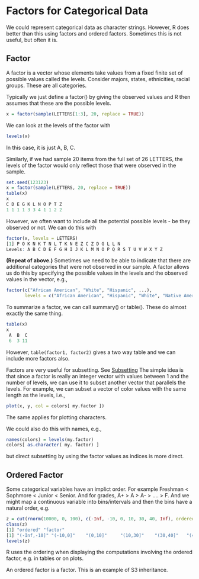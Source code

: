 # Factors for Categorical Data

We could represent categorical data as character strings.
However, R does better than this using factors and ordered factors.
Sometimes this is not useful, but often it is.

## Factor
A factor is a vector whose elements take values from a fixed 
finite set of possible values called the levels.
Consider majors, states, ethnicities, racial groups. These are all categories.

Typically we just define a factor() by giving the observed values and R then assumes
that these are the possible levels.
```r
x = factor(sample(LETTERS[1:3], 20, replace = TRUE))
```

We can look at the levels of the factor with
```r
levels(x)
```
In this case, it is just A, B, C.

Similarly, if we had sample 20 items from the full set of 26 LETTERS,
the levels of the factor would only reflect those that were observed in the sample.
```r
set.seed(123123)
x = factor(sample(LETTERS, 20, replace = TRUE))
table(x)
x
C D E G K L N O P T Z 
1 1 1 1 3 3 4 1 1 2 2 
```
However, we often want to include all the potential possible levels - be they observed or not.
We can do this with 
```r
factor(x, levels = LETTERS)
[1] P O K N K T N L T K N E Z C Z D G L L N
Levels: A B C D E F G H I J K L M N O P Q R S T U V W X Y Z
```

**(Repeat of above.)**
Sometimes we need to be able to indicate that there are additional categories that
were not observed in our sample. A factor allows us do this by specifying
the possible values in the levels and the observed values in the vector,
e.g.,
```r
factor(c("African American", "White", "Hispanic", ...),
       levels = c("African American", "Hispanic", "White", "Native American", "Eskimo""))
```


To summarize a factor, we can call summary() or table(). These do almost exactly the same thing.
```r
table(x)
x
 A  B  C 
 6  3 11 
```

However, `table(factor1, factor2)` gives a two way table and we can include more factors also.

Factors are very useful for subsetting. See [Subsetting](Subsetting.html)
The simple idea is that since a factor is really an integer vector
with values between 1 and the number of levels, we can use it to subset
another vector that parallels the levels.
For example, we can subset a vector of color values with the same
length as the levels, i.e.,
```r
plot(x, y, col = colors[ my.factor ])
```
The same applies for plotting characters.

We could also do this with names, e.g.,
```r
names(colors) = levels(my.factor)
colors[ as.character( my. factor) ]
```
but direct subsetting by using the factor values as indices is more direct.

## Ordered Factor

Some categorical variables have an implict order.
For example Freshman < Sophmore < Junior < Senior.
And for grades, A+ > A > A- > .... > F.
And we  might map a continuous variable into bins/intervals
and then the bins have a natural order, 
e.g. 
```r
z = cut(rnorm(10000, 0, 100), c(-Inf, -10, 0, 10, 30, 40, Inf), ordered = TRUE)
class(z)
[1] "ordered" "factor" 
[1] "(-Inf,-10]" "(-10,0]"    "(0,10]"     "(10,30]"    "(30,40]"   "(40, Inf]" 
levels(z)
```

R uses the ordering when displaying the computations involving the ordered
factor, e.g. in tables or on plots.

An ordered factor is a factor. This is an example of S3 inheritance.



